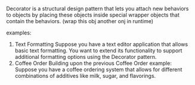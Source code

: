 Decorator is a structural design pattern that lets you
attach new behaviors to objects by placing these objects
inside special wrapper objects that contain the behaviors.
(wrap this obj another onj in runtime)

examples:
1.  Text Formatting
    Suppose you have a text editor application that allows basic
    text formatting. You want to extend its functionality to support 
    additional formatting options using the Decorator pattern.
2. Coffee Order
   Building upon the previous Coffee Order example:
   Suppose you have a coffee ordering system that allows for different 
   combinations of additives like milk, sugar, and flavorings.

